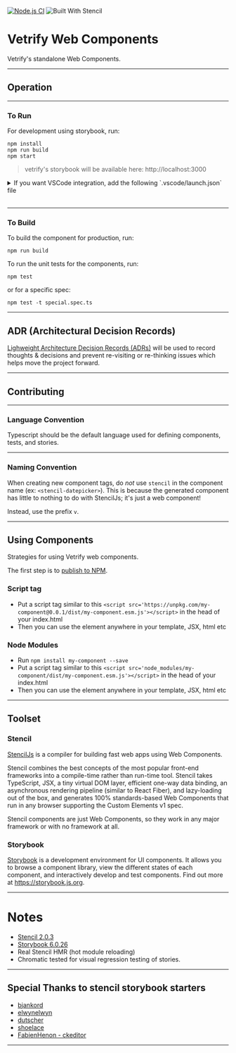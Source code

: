 [![Node.js CI](https://github.com/Vetrify/vetrify-web-components/actions/workflows/build.yaml/badge.svg)](https://github.com/Vetrify/vetrify-web-components/actions/workflows/build.yaml) ![Built With Stencil](https://img.shields.io/badge/-Built%20With%20Stencil-16161d.svg?logo=data%3Aimage%2Fsvg%2Bxml%3Bbase64%2CPD94bWwgdmVyc2lvbj0iMS4wIiBlbmNvZGluZz0idXRmLTgiPz4KPCEtLSBHZW5lcmF0b3I6IEFkb2JlIElsbHVzdHJhdG9yIDE5LjIuMSwgU1ZHIEV4cG9ydCBQbHVnLUluIC4gU1ZHIFZlcnNpb246IDYuMDAgQnVpbGQgMCkgIC0tPgo8c3ZnIHZlcnNpb249IjEuMSIgaWQ9IkxheWVyXzEiIHhtbG5zPSJodHRwOi8vd3d3LnczLm9yZy8yMDAwL3N2ZyIgeG1sbnM6eGxpbms9Imh0dHA6Ly93d3cudzMub3JnLzE5OTkveGxpbmsiIHg9IjBweCIgeT0iMHB4IgoJIHZpZXdCb3g9IjAgMCA1MTIgNTEyIiBzdHlsZT0iZW5hYmxlLWJhY2tncm91bmQ6bmV3IDAgMCA1MTIgNTEyOyIgeG1sOnNwYWNlPSJwcmVzZXJ2ZSI%2BCjxzdHlsZSB0eXBlPSJ0ZXh0L2NzcyI%2BCgkuc3Qwe2ZpbGw6I0ZGRkZGRjt9Cjwvc3R5bGU%2BCjxwYXRoIGNsYXNzPSJzdDAiIGQ9Ik00MjQuNywzNzMuOWMwLDM3LjYtNTUuMSw2OC42LTkyLjcsNjguNkgxODAuNGMtMzcuOSwwLTkyLjctMzAuNy05Mi43LTY4LjZ2LTMuNmgzMzYuOVYzNzMuOXoiLz4KPHBhdGggY2xhc3M9InN0MCIgZD0iTTQyNC43LDI5Mi4xSDE4MC40Yy0zNy42LDAtOTIuNy0zMS05Mi43LTY4LjZ2LTMuNkgzMzJjMzcuNiwwLDkyLjcsMzEsOTIuNyw2OC42VjI5Mi4xeiIvPgo8cGF0aCBjbGFzcz0ic3QwIiBkPSJNNDI0LjcsMTQxLjdIODcuN3YtMy42YzAtMzcuNiw1NC44LTY4LjYsOTIuNy02OC42SDMzMmMzNy45LDAsOTIuNywzMC43LDkyLjcsNjguNlYxNDEuN3oiLz4KPC9zdmc%2BCg%3D%3D&colorA=16161d&style=flat-square) 

# Vetrify Web Components


Vetrify's standalone Web Components.

----


## Operation

----


### To Run


For development using storybook, run:

`npm install`<br/>
`npm run build` <br/>
`npm start`<br/>

> vetrify's storybook will be available here: http://localhost:3000



<details>
  <summary>If you want VSCode integration, add the following `.vscode/launch.json` file</summary>

```json
{
  // Use IntelliSense to learn about possible attributes.
  // Hover to view descriptions of existing attributes.
  // For more information, visit: https://go.microsoft.com/fwlink/?linkid=830387
  "version": "0.2.0",
  "configurations": [
    {
      // Requires the extension Debugger for Chrome: https://marketplace.visualstudio.com/items?itemName=msjsdiag.debugger-for-chrome
      "type": "chrome",
      "request": "launch",
      "name": "Storybook Debug",
      "breakOnLoad": true,
      "url": "http://localhost:6006/",
      "sourceMaps": true,
      "webRoot": "${workspaceFolder}",
      "sourceMapPathOverrides": {
        "webpack:///*": "${webRoot}/*",
        "webpack:///./*": "${webRoot}/*",
        "webpack:///src/*": "${webRoot}/*",
        "webpack:///./~/*": "${webRoot}/node_modules/*"
      }
    },
    {
      "type": "node",
      "request": "launch",
      "name": "Debug Stencil tests",
      "cwd": "${workspaceFolder}",
      "program": "${workspaceFolder}/node_modules/.bin/stencil",
      "args": ["test", "--spec", "--e2e", "--devtools"],
      "console": "integratedTerminal",
      "internalConsoleOptions": "neverOpen",
      "disableOptimisticBPs": true,
      "windows": {
        "program": "${workspaceFolder}/node_modules/@stencil/core/bin/stencil"
      }
    },
    {
      "type": "node",
      "request": "launch",
      "name": "Spec Test Current File",
      "cwd": "${workspaceFolder}",
      "program": "${workspaceFolder}/node_modules/.bin/stencil",
      "args": ["test", "--spec", "${fileBasename}"],
      "console": "integratedTerminal",
      "internalConsoleOptions": "neverOpen",
      "disableOptimisticBPs": true,
      "windows": {
        "program": "${workspaceFolder}/node_modules/@stencil/core/bin/stencil"
      }
    },
    {
      "type": "node",
      "request": "launch",
      "name": "E2E Test Current File",
      "cwd": "${workspaceFolder}",
      "program": "${workspaceFolder}/node_modules/.bin/stencil",
      "args": ["test", "--e2e", "${fileBasename}", "--devtools"],
      "console": "integratedTerminal",
      "internalConsoleOptions": "neverOpen",
      "disableOptimisticBPs": true,
      "skipFiles": [
          "${workspaceFolder}/node_modules/**/*.js",
          "<node_internals>/**/*.js"
      ],
      "windows": {
        "program": "${workspaceFolder}/node_modules/@stencil/core/bin/stencil"
      }
    }
  ]
}
```

</details>

<br />

----

### To Build


To build the component for production, run:

`npm run build`

To run the unit tests for the components, run:

`npm test`

or for a specific spec:

`npm test -t special.spec.ts`

----

## ADR (Architectural Decision Records)

[Lighweight Architecture Decision Records (ADRs)](./adr.md) will be used to record thoughts & decisions and prevent re-visiting or re-thinking issues which helps move the project forward.

----

## Contributing

----

### Language Convention



Typescript should be the default language used for defining components, tests, and stories.


----

### Naming Convention


When creating new component tags, do _not_ use `stencil` in the component name (ex: `<stencil-datepicker>`). This is because the generated component has little to nothing to do with StencilJs; it's just a web component!

Instead, use the prefix `v`.

----

## Using Components

Strategies for using Vetrify web components.

The first step is to [publish to NPM](https://docs.npmjs.com/getting-started/publishing-npm-packages).

### Script tag

- Put a script tag similar to this `<script src='https://unpkg.com/my-component@0.0.1/dist/my-component.esm.js'></script>` in the head of your index.html
- Then you can use the element anywhere in your template, JSX, html etc

### Node Modules

- Run `npm install my-component --save`
- Put a script tag similar to this `<script src='node_modules/my-component/dist/my-component.esm.js'></script>` in the head of your index.html
- Then you can use the element anywhere in your template, JSX, html etc

----

## Toolset

### Stencil

[StencilJs](https://stenciljs.com/) is a compiler for building fast web apps using Web Components.

Stencil combines the best concepts of the most popular front-end frameworks into a compile-time rather than run-time tool. Stencil takes TypeScript, JSX, a tiny virtual DOM layer, efficient one-way data binding, an asynchronous rendering pipeline (similar to React Fiber), and lazy-loading out of the box, and generates 100% standards-based Web Components that run in any browser supporting the Custom Elements v1 spec.

Stencil components are just Web Components, so they work in any major framework or with no framework at all.

### Storybook

[Storybook](https://storybook.js.org) is a development environment for UI components.
It allows you to browse a component library, view the different states of each component, and interactively develop and test components. Find out more at https://storybook.js.org.

----

# Notes

* [Stencil 2.0.3](https://stenciljs.com/) 
* [Storybook 6.0.26](https://storybook.js.org/) 
* Real Stencil HMR (hot module reloading)
* Chromatic tested for visual regression testing of stories.
----


## Special Thanks to stencil storybook starters 
* [bjankord](https://github.com/bjankord/stencil-storybook-boilerplate) 
* [elwynelwyn](https://github.com/elwynelwyn/stencilbook-ding)
* [dutscher](https://dutscher.github.io/stencil-storybook)
* [shoelace](https://github.com/shoelace-style/shoelace)
* [FabienHenon - ckeditor](https://github.com/FabienHenon/ckeditor5-webcomponent)

----
